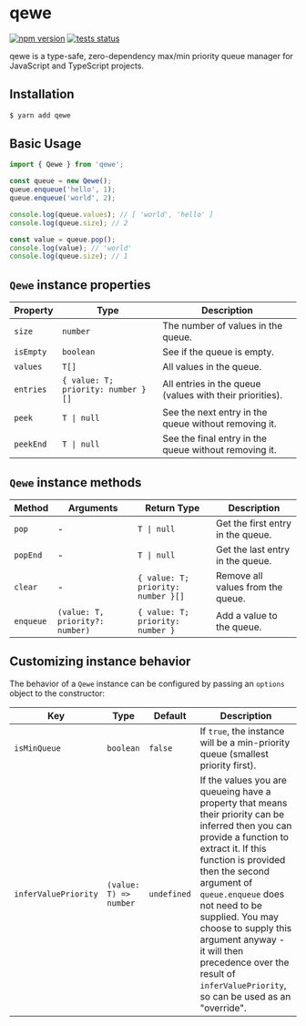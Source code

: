 # qewe

[![npm version](https://badge.fury.io/js/qewe.svg)](https://npmjs.com/package/qewe) [![tests status](https://github.com/jgmcelwain/qewe/actions/workflows/tests.yml/badge.svg)](https://npmjs.com/package/qewe)

qewe is a type-safe, zero-dependency max/min priority queue manager for JavaScript and TypeScript projects.

## Installation

```bash
$ yarn add qewe
```

## Basic Usage

```ts
import { Qewe } from 'qewe';

const queue = new Qewe();
queue.enqueue('hello', 1);
queue.enqueue('world', 2);

console.log(queue.values); // [ 'world', 'hello' ]
console.log(queue.size); // 2

const value = queue.pop();
console.log(value); // 'world'
console.log(queue.size); // 1
```

## `Qewe` instance properties

| Property  | Type                               | Description                                              |
| --------- | ---------------------------------- | -------------------------------------------------------- |
| `size`    | `number`                           | The number of values in the queue.                       |
| `isEmpty` | `boolean`                          | See if the queue is empty.                               |
| `values`  | `T[]`                              | All values in the queue.                                 |
| `entries` | `{ value: T; priority: number }[]` | All entries in the queue (values with their priorities). |
| `peek`    | `T \| null`                        | See the next entry in the queue without removing it.     |
| `peekEnd` | `T \| null`                        | See the final entry in the queue without removing it.    |

## `Qewe` instance methods

| Method    | Arguments                       | Return Type                        | Description                       |
| --------- | ------------------------------- | ---------------------------------- | --------------------------------- |
| `pop`     | -                               | `T \| null`                        | Get the first entry in the queue. |
| `popEnd`  | -                               | `T \| null`                        | Get the last entry in the queue.  |
| `clear`   | -                               | `{ value: T; priority: number }[]` | Remove all values from the queue. |
| `enqueue` | `(value: T, priority?: number)` | `{ value: T; priority: number }`   | Add a value to the queue.         |

## Customizing instance behavior

The behavior of a `Qewe` instance can be configured by passing an `options` object to the constructor:

| Key                  | Type                   | Default     | Description                                                                                                                                                                                                                                                                                                                                                                                      |
| -------------------- | ---------------------- | ----------- | ------------------------------------------------------------------------------------------------------------------------------------------------------------------------------------------------------------------------------------------------------------------------------------------------------------------------------------------------------------------------------------------------ |
| `isMinQueue`         | `boolean`              | `false`     | If `true`, the instance will be a min-priority queue (smallest priority first).                                                                                                                                                                                                                                                                                                                  |
| `inferValuePriority` | `(value: T) => number` | `undefined` | If the values you are queueing have a property that means their priority can be inferred then you can provide a function to extract it. If this function is provided then the second argument of `queue.enqueue` does not need to be supplied. You may choose to supply this argument anyway - it will then precedence over the result of `inferValuePriority`, so can be used as an "override". |
